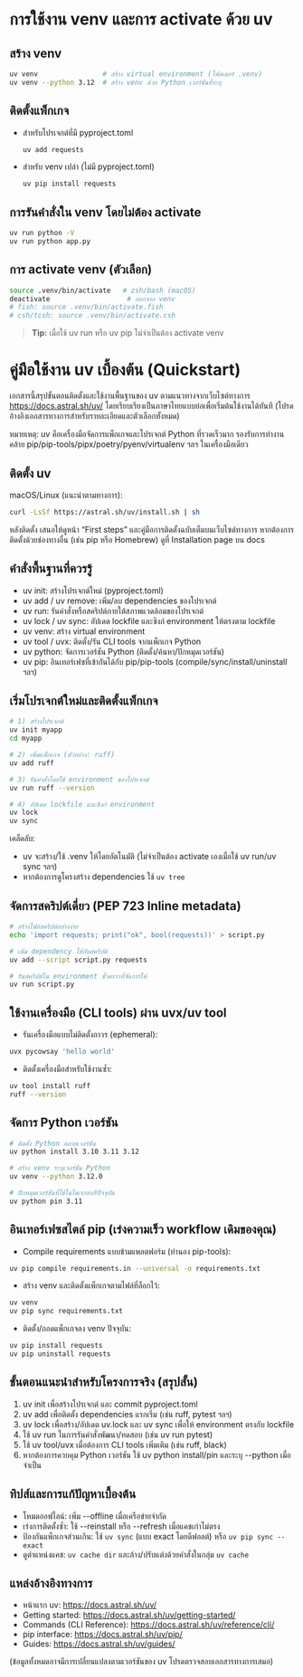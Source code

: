 # การใช้งาน venv และการ activate ด้วย uv

## สร้าง venv

```bash
uv venv                # สร้าง virtual environment (โฟลเดอร์ .venv)
uv venv --python 3.12  # สร้าง venv ด้วย Python เวอร์ชันที่ระบุ
```

## ติดตั้งแพ็กเกจ

- สำหรับโปรเจกต์ที่มี pyproject.toml
	```bash
	uv add requests
	```
- สำหรับ venv เปล่า (ไม่มี pyproject.toml)
	```bash
	uv pip install requests
	```

## การรันคำสั่งใน venv โดยไม่ต้อง activate

```bash
uv run python -V
uv run python app.py
```

## การ activate venv (ตัวเลือก)

```bash
source .venv/bin/activate   # zsh/bash (macOS)
deactivate                   # ออกจาก venv
# fish: source .venv/bin/activate.fish
# csh/tcsh: source .venv/bin/activate.csh
```

> **Tip:** เมื่อใช้ uv run หรือ uv pip ไม่จำเป็นต้อง activate venv
# คู่มือใช้งาน uv เบื้องต้น (Quickstart)

เอกสารนี้สรุปขั้นตอนติดตั้งและใช้งานพื้นฐานของ uv ตามแนวทางจากเว็บไซต์ทางการ https://docs.astral.sh/uv/ โดยเรียบเรียงเป็นภาษาไทยแบบย่อเพื่อเริ่มต้นใช้งานได้ทันที (โปรดอ้างอิงเอกสารทางการสำหรับรายละเอียดและตัวเลือกทั้งหมด)

หมายเหตุ: uv คือเครื่องมือจัดการแพ็กเกจและโปรเจกต์ Python ที่รวดเร็วมาก รองรับการทำงานคล้าย pip/pip-tools/pipx/poetry/pyenv/virtualenv ฯลฯ ในเครื่องมือเดียว


## ติดตั้ง uv

macOS/Linux (แนะนำตามทางการ):

```bash
curl -LsSf https://astral.sh/uv/install.sh | sh
```

หลังติดตั้ง เสนอให้ดูหน้า “First steps” และคู่มือการติดตั้งฉบับเต็มบนเว็บไซต์ทางการ หากต้องการติดตั้งด้วยช่องทางอื่น (เช่น pip หรือ Homebrew) ดูที่ Installation page บน docs


## คำสั่งพื้นฐานที่ควรรู้

- uv init: สร้างโปรเจกต์ใหม่ (pyproject.toml)
- uv add / uv remove: เพิ่ม/ลบ dependencies ของโปรเจกต์
- uv run: รันคำสั่งหรือสคริปต์ภายใต้สภาพแวดล้อมของโปรเจกต์
- uv lock / uv sync: อัปเดต lockfile และซิงก์ environment ให้ตรงตาม lockfile
- uv venv: สร้าง virtual environment
- uv tool / uvx: ติดตั้ง/รัน CLI tools จากแพ็กเกจ Python
- uv python: จัดการเวอร์ชัน Python (ติดตั้ง/ค้นหา/ปักหมุดเวอร์ชัน)
- uv pip: อินเทอร์เฟซที่เข้ากันได้กับ pip/pip-tools (compile/sync/install/uninstall ฯลฯ)


## เริ่มโปรเจกต์ใหม่และติดตั้งแพ็กเกจ

```bash
# 1) สร้างโปรเจกต์
uv init myapp
cd myapp

# 2) เพิ่มแพ็กเกจ (ตัวอย่าง: ruff)
uv add ruff

# 3) รันคำสั่งโดยใช้ environment ของโปรเจกต์
uv run ruff --version

# 4) อัปเดต lockfile และซิงก์ environment
uv lock
uv sync
```

เคล็ดลับ:
- uv จะสร้าง/ใช้ .venv ให้โดยอัตโนมัติ (ไม่จำเป็นต้อง activate เองเมื่อใช้ uv run/uv sync ฯลฯ)
- หากต้องการดูโครงสร้าง dependencies ใช้ `uv tree`


## จัดการสคริปต์เดี่ยว (PEP 723 Inline metadata)

```bash
# สร้างไฟล์สคริปต์อย่างง่าย
echo 'import requests; print("ok", bool(requests))' > script.py

# เพิ่ม dependency ให้กับสคริปต์
uv add --script script.py requests

# รันสคริปต์ใน environment ชั่วคราวที่จัดการให้
uv run script.py
```


## ใช้งานเครื่องมือ (CLI tools) ผ่าน uvx/uv tool

- รันเครื่องมือแบบไม่ติดตั้งถาวร (ephemeral):

```bash
uvx pycowsay 'hello world'
```

- ติดตั้งเครื่องมือสำหรับใช้งานซ้ำ:

```bash
uv tool install ruff
ruff --version
```


## จัดการ Python เวอร์ชัน

```bash
# ติดตั้ง Python หลายเวอร์ชัน
uv python install 3.10 3.11 3.12

# สร้าง venv ระบุเวอร์ชัน Python
uv venv --python 3.12.0

# ปักหมุดเวอร์ชันที่ใช้ในไดเรกทอรีปัจจุบัน
uv python pin 3.11
```


## อินเทอร์เฟซสไตล์ pip (เร่งความเร็ว workflow เดิมของคุณ)

- Compile requirements แบบข้ามแพลตฟอร์ม (ทำนอง pip-tools):

```bash
uv pip compile requirements.in --universal -o requirements.txt
```

- สร้าง venv และติดตั้งแพ็กเกจตามไฟล์ที่ล็อกไว้:

```bash
uv venv
uv pip sync requirements.txt
```

- ติดตั้ง/ถอดแพ็กเกจลง venv ปัจจุบัน:

```bash
uv pip install requests
uv pip uninstall requests
```


## ขั้นตอนแนะนำสำหรับโครงการจริง (สรุปสั้น)

1) uv init เพื่อสร้างโปรเจกต์ และ commit pyproject.toml
2) uv add เพื่อติดตั้ง dependencies แรกเริ่ม (เช่น ruff, pytest ฯลฯ)
3) uv lock เพื่อสร้าง/อัปเดต uv.lock และ uv sync เพื่อให้ environment ตรงกับ lockfile
4) ใช้ uv run ในการรันคำสั่งพัฒนา/ทดสอบ (เช่น uv run pytest)
5) ใช้ uv tool/uvx เมื่อต้องการ CLI tools เพิ่มเติม (เช่น ruff, black)
6) หากต้องการควบคุม Python เวอร์ชัน ใช้ uv python install/pin และระบุ --python เมื่อจำเป็น


## ทิปส์และการแก้ปัญหาเบื้องต้น

- โหมดออฟไลน์: เพิ่ม --offline เมื่อเครือข่ายจำกัด
- เร่งการติดตั้งซ้ำ: ใช้ --reinstall หรือ --refresh เมื่อแคชเก่าไม่ตรง
- ป้องกันแพ็กเกจส่วนเกิน: ใช้ `uv sync` (แบบ exact โดยดีฟอลต์) หรือ `uv pip sync --exact`
- ดูตำแหน่งแคช: `uv cache dir` และล้าง/ปรับแต่งด้วยคำสั่งในกลุ่ม `uv cache`


## แหล่งอ้างอิงทางการ

- หน้าแรก uv: https://docs.astral.sh/uv/
- Getting started: https://docs.astral.sh/uv/getting-started/
- Commands (CLI Reference): https://docs.astral.sh/uv/reference/cli/
- pip interface: https://docs.astral.sh/uv/pip/
- Guides: https://docs.astral.sh/uv/guides/

(ข้อมูลทั้งหมดอาจมีการเปลี่ยนแปลงตามเวอร์ชันของ uv โปรดตรวจสอบเอกสารทางการเสมอ)

